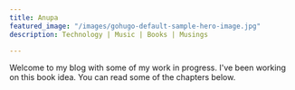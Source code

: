 ```yaml
---
title: Anupa
featured_image: "/images/gohugo-default-sample-hero-image.jpg"
description: Technology | Music | Books | Musings

---
```

Welcome to my blog with some of my work in progress. I've been working on this book idea. You can read some of the chapters below.